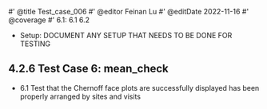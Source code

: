 #' @title Test_case_006
#' @editor Feinan Lu
#' @editDate 2022-11-16
#' @coverage
#' 6.1: 6.1 6.2

+ Setup: DOCUMENT ANY SETUP THAT NEEDS TO BE DONE FOR TESTING

## 4.2.6 Test Case 6: mean_check
+ 6.1 Test that the Chernoff face plots are successfully displayed has been properly arranged by sites and visits

